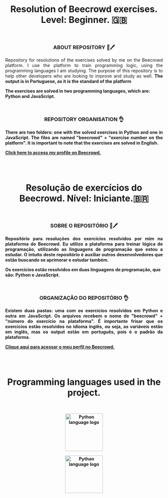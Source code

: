 <h1 align="center"> Resolution of Beecrowd exercises. Level: Beginner. 🇬🇧</h1>

<br/>

<div>
  <h3 align="center">ABOUT REPOSITORY 📖🖊️</h3>
  
  <p align="justify">
  Repository for resolutions of the exercises solved by me on the Beecrowd platform. I use the platform to train programming logic, using the programming     languages I am studying. The purpose of this repository is to help other developers who are looking to improve and study as well. <b>The output is in       Portuguese, as it is the standard of the platform<b>

  The exercises are solved in two programming languages, which are: <b>Python and JavaScript</b>.
  </p>
  
  <br/>
  
  <h3 align="center">REPOSITORY ORGANISATION 👌</h3>
  
  <p align="justify">
  There are two folders: one with the solved exercises in Python and one in JavaScript. The files are named "beecrowd" + "exercise number on the platform".   It is important to note that the exercises are solved in English.
  
  <a href="https://www.beecrowd.com.br/judge/pt/profile/727506">Click here to access my profile on Beecrowd.</a>
  </p>
</div>

<br/>
<br/>

<h1 align="center"> Resolução de exercícios do Beecrowd. Nível: Iniciante.🇧🇷 </h1>

<br/>

<div>
  <h3 align="center">SOBRE O REPOSITÓRIO 📖🖊️</h3>
  
  <p align="justify">
  Repositório para resoluções dos exercícios resolvidos por mim na plataforma do Beecrowd. Eu utilizo a plataforma para treinar lógica de programação,
  utilizando as linguagens de programação que estou a estudar. O intuito deste repositório é auxiliar outros desenvolvedores que estão buscando se           aprimorar
  e estudar também.

  Os exercícios estão resolvidos em duas linguagens de programação, que são: <b>Python e JavaScript</b>.
  </p>
  
  <br/>
  
  <h3 align="center">ORGANIZAÇÃO DO REPOSITÓRIO 👌</h3>
  <p align="justify">
  Existem duas pastas: uma com os exercícios resolvidos em Python e outra em JavaScript. Os arquivos recebem o nome de "beecrowd" + "número do exercício na   plataforma". É importante frisar que os exercícios estão resolvidos no idioma inglês, ou seja, as variáveis estão em inglês, mas os output estão em         português, pois é o padrão da plataforma.
  
  <a href="https://www.beecrowd.com.br/judge/pt/profile/727506">Clique aqui para acessar o meu perfil no Beecrowd.</a>
  </p>
</div>

<br/>
<br/>

<h1 align="center"> Programming languages used in the project.</h1>

<br/>
<div align="center">
   <p><img height="120px" alt="Python language logo" src="https://cdn.jsdelivr.net/gh/devicons/devicon/icons/python/python-original-wordmark.svg" /></p> 
   <p><img height="120px" alt="Python language logo" src="https://cdn.jsdelivr.net/gh/devicons/devicon/icons/javascript/javascript-original.svg" /></p>
</div>
